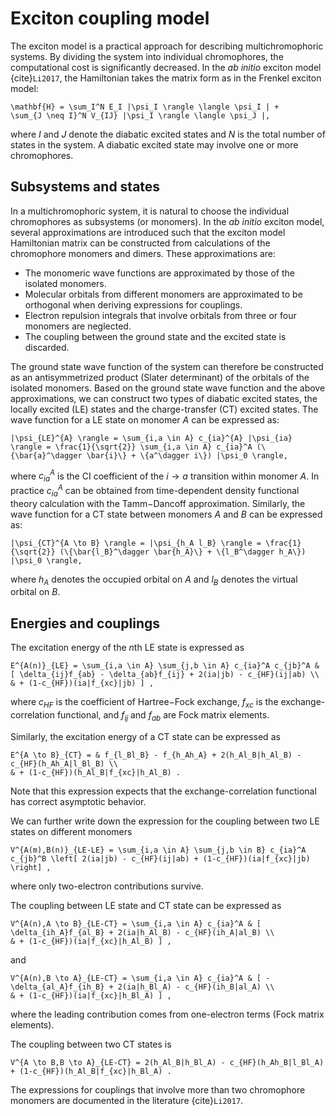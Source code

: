 Exciton coupling model
======================
The exciton model is a practical approach for describing multichromophoric systems.
By dividing the system into individual chromophores, the computational cost is significantly decreased. In the $ab$ $initio$ exciton model {cite}`Li2017`, the Hamiltonian takes the matrix form as in the Frenkel exciton model:

```{math}
\mathbf{H} = \sum_I^N E_I |\psi_I \rangle \langle \psi_I | +
\sum_{J \neq I}^N V_{IJ} |\psi_I \rangle \langle \psi_J |,
```

where $I$ and $J$ denote the diabatic excited states and $N$ is the total number of states in the system. A diabatic excited state may involve one or more chromophores.

## Subsystems and states

In a multichromophoric system, it is natural to choose the individual chromophores as subsystems (or monomers). In the $ab$ $initio$ exciton model, several approximations are introduced such that the exciton model Hamiltonian matrix can be constructed from calculations of the chromophore monomers and dimers. These approximations are:

* The monomeric wave functions are approximated by those of the isolated monomers.
* Molecular orbitals from different monomers are approximated to be orthogonal when deriving expressions for couplings.
* Electron repulsion integrals that involve orbitals from three or four monomers are neglected.
* The coupling between the ground state and the excited state is discarded.

The ground state wave function of the system can therefore be constructed as an antisymmetrized product (Slater determinant) of the orbitals of the isolated monomers. Based on the ground state wave function and the above approximations, we can construct two types of diabatic excited states, the locally excited (LE) states and the charge-transfer (CT) excited states. The wave function for a LE state on monomer $A$ can be expressed as:

```{math}
|\psi_{LE}^{A} \rangle = \sum_{i,a \in A} c_{ia}^{A} |\psi_{ia} \rangle = \frac{1}{\sqrt{2}} \sum_{i,a \in A} c_{ia}^A (\{\bar{a}^\dagger \bar{i}\} + \{a^\dagger i\}) |\psi_0 \rangle,
```

where $c_{ia}^A$ is the CI coefficient of the $i \to a$ transition within monomer $A$. In practice $c_{ia}^A$ can be obtained from time-dependent density functional theory calculation with the Tamm$-$Dancoff approximation. Similarly, the wave function for a CT state between monomers $A$ and $B$ can be expressed as:

```{math}
|\psi_{CT}^{A \to B} \rangle = |\psi_{h_A l_B} \rangle = \frac{1}{\sqrt{2}} (\{\bar{l_B}^\dagger \bar{h_A}\} + \{l_B^\dagger h_A\}) |\psi_0 \rangle,
```

where $h_A$ denotes the occupied orbital on $A$ and $l_B$ denotes the virtual orbital on $B$.

## Energies and couplings

The excitation energy of the $n$th LE state is expressed as

```{math}
E^{A(n)}_{LE} = \sum_{i,a \in A} \sum_{j,b \in A} c_{ia}^A c_{jb}^A & [ \delta_{ij}f_{ab} - \delta_{ab}f_{ij} + 2(ia|jb) - c_{HF}(ij|ab) \\
& + (1-c_{HF})(ia|f_{xc}|jb) ] ,
```

where $c_{HF}$ is the coefficient of Hartree$-$Fock exchange, $f_{xc}$ is the exchange-correlation functional, and $f_{ij}$ and $f_{ab}$ are Fock matrix elements.

Similarly, the excitation energy of a CT state can be expressed as

```{math}
E^{A \to B}_{CT} = & f_{l_Bl_B} - f_{h_Ah_A} + 2(h_Al_B|h_Al_B) - c_{HF}(h_Ah_A|l_Bl_B) \\
& + (1-c_{HF})(h_Al_B|f_{xc}|h_Al_B) .
```

Note that this expression expects that the exchange-correlation functional has correct asymptotic behavior.

We can further write down the expression for the coupling between two LE states on different monomers

```{math}
V^{A(m),B(n)}_{LE-LE} = \sum_{i,a \in A} \sum_{j,b \in B} c_{ia}^A c_{jb}^B \left[ 2(ia|jb) - c_{HF}(ij|ab) + (1-c_{HF})(ia|f_{xc}|jb) \right] ,
```

where only two-electron contributions survive.

The coupling between LE state and CT state can be expressed as

```{math}
V^{A(n),A \to B}_{LE-CT} = \sum_{i,a \in A} c_{ia}^A & [ \delta_{ih_A}f_{al_B} + 2(ia|h_Al_B) - c_{HF}(ih_A|al_B) \\
& + (1-c_{HF})(ia|f_{xc}|h_Al_B) ] ,
```

and

```{math}
V^{A(n),B \to A}_{LE-CT} = \sum_{i,a \in A} c_{ia}^A & [ -\delta_{al_A}f_{ih_B} + 2(ia|h_Bl_A) - c_{HF}(ih_B|al_A) \\
& + (1-c_{HF})(ia|f_{xc}|h_Bl_A) ] ,
```

where the leading contribution comes from one-electron terms (Fock matrix elements).

The coupling between two CT states is

```{math}
V^{A \to B,B \to A}_{LE-CT} = 2(h_Al_B|h_Bl_A) - c_{HF}(h_Ah_B|l_Bl_A) + (1-c_{HF})(h_Al_B|f_{xc}|h_Bl_A) .
```

The expressions for couplings that involve more than two chromophore monomers are documented in the literature {cite}`Li2017`.
